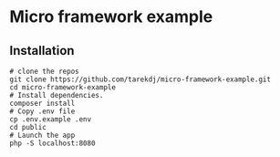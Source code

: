 # Micro framework example

## Installation

```
# clone the repos
git clone https://github.com/tarekdj/micro-framework-example.git
cd micro-framework-example
# Install dependencies.
composer install
# Copy .env file
cp .env.example .env
cd public
# Launch the app
php -S localhost:8080
```